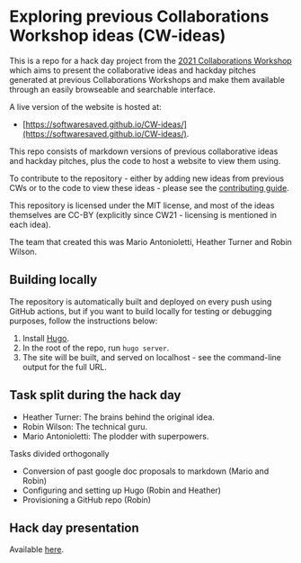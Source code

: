 # Exploring previous Collaborations Workshop ideas (CW-ideas)
This is a repo for a hack day project from the [2021 Collaborations Workshop](http://www.software.ac.uk/cw21) which aims to present the collaborative ideas and hackday pitches generated at previous Collaborations Workshops and make them available through an easily browseable and searchable interface.

A live version of the website is hosted at:

* [https://softwaresaved.github.io/CW-ideas/](https://softwaresaved.github.io/CW-ideas/).

This repo consists of markdown versions of previous collaborative ideas and hackday pitches, plus the code to host a website to view them using.

To contribute to the repository - either by adding new ideas from previous CWs or to the code to view these ideas - please see the [contributing guide](CONTRIBUTING.md).

This repository is licensed under the MIT license, and most of the ideas themselves are CC-BY (explicitly since CW21 - licensing is mentioned in each idea).

The team that created this was Mario Antonioletti, Heather Turner and Robin Wilson.

## Building locally
The repository is automatically built and deployed on every push using GitHub actions, but if you want to build locally for testing or debugging purposes, follow the instructions below:
1. Install [Hugo](https://gohugo.io/getting-started/installing/).
2. In the root of the repo, run `hugo server`.
3. The site will be built, and served on localhost - see the command-line output for the full URL.


## Task split during the hack day
- Heather Turner: The brains behind the original idea.
- Robin Wilson: The technical guru.
- Mario Antonioletti: The plodder with superpowers.

Tasks divided orthogonally
- Conversion of past google doc proposals to markdown (Mario and Robin)
- Configuring and setting up Hugo (Robin and Heather)
- Provisioning a GitHub repo (Robin)

## Hack day presentation
Available [here](https://docs.google.com/presentation/d/1GOjaNzfhDBwjr1lmJOlYjHYNzxpctGAla5PxpZDzOIQ/edit?usp=sharing).
